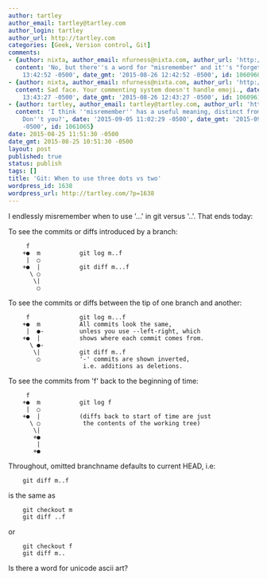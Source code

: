 ```yaml
---
author: tartley
author_email: tartley@tartley.com
author_login: tartley
author_url: http://tartley.com
categories: [Geek, Version control, Git]
comments:
- {author: nixta, author_email: nfurness@nixta.com, author_url: 'http://nixtasinks.nixta.com',
  content: 'No, but there''s a word for "misremember" and it''s "forget" ', date: '2015-08-26
    13:42:52 -0500', date_gmt: '2015-08-26 12:42:52 -0500', id: 1060960}
- {author: nixta, author_email: nfurness@nixta.com, author_url: 'http://nixtasinks.nixta.com',
  content: Sad face. Your commenting system doesn't handle emoji., date: '2015-08-26
    13:43:27 -0500', date_gmt: '2015-08-26 12:43:27 -0500', id: 1060961}
- {author: tartley, author_email: tartley@tartley.com, author_url: 'http://tartley.com',
  content: 'I think ''misremember'' has a useful meaning, distinct from ''forget''.
    Don''t you?', date: '2015-09-05 11:02:29 -0500', date_gmt: '2015-09-05 10:02:29
    -0500', id: 1061065}
date: 2015-08-25 11:51:30 -0500
date_gmt: 2015-08-25 10:51:30 -0500
layout: post
published: true
status: publish
tags: []
title: 'Git: When to use three dots vs two'
wordpress_id: 1638
wordpress_url: http://tartley.com/?p=1638
---
```


I endlessly misremember when to use '...' in git versus '..'. That ends
today:

To see the commits or diffs introduced by a branch:

         f
        +●  m           git log m..f
         |  ○
        +●  |           git diff m...f
          \ ○
           \|
            ○

To see the commits or diffs between the tip of one branch and another:

         f              git log m...f
        +●  m           All commits look the same,
         |  ●-          unless you use --left-right, which
        +●  |           shows where each commit comes from.
          \ ●-
           \|           git diff m..f
            ○           '-' commits are shown inverted,
                         i.e. additions as deletions.

To see the commits from 'f' back to the beginning of time:

         f
        +●  m           git log f
         |  ○
        +●  |           (diffs back to start of time are just
          \ ○            the contents of the working tree)
           \|
           +●
            |
           +●

Throughout, omitted branchname defaults to current HEAD, i.e:

        git diff m..f

is the same as

        git checkout m
        git diff ..f

or

        git checkout f
        git diff m..

Is there a word for unicode ascii art?
